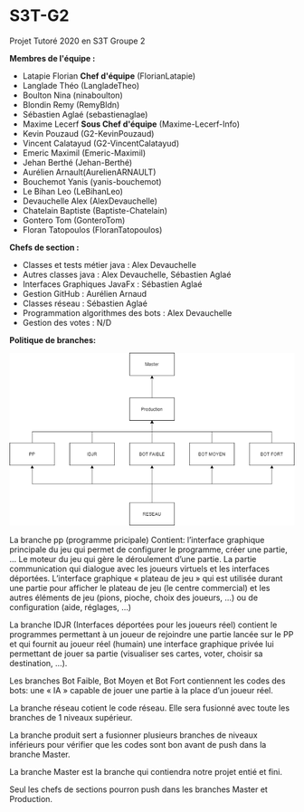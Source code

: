 # S3T-G2
Projet Tutoré 2020 en S3T Groupe 2 

**Membres de l'équipe :** 
- Latapie Florian **Chef d'équipe** (FlorianLatapie)
- Langlade Théo (LangladeTheo)
- Boulton Nina (ninaboulton)
- Blondin Remy (RemyBldn)
- Sébastien Aglaé (sebastienaglae)
- Maxime Lecerf  **Sous Chef d'équipe** (Maxime-Lecerf-Info)
- Kevin Pouzaud (G2-KevinPouzaud)
- Vincent Calatayud (G2-VincentCalatayud)
- Emeric Maximil (Emeric-Maximil)
- Jehan Berthé (Jehan-Berthé)
- Aurélien Arnault(AurelienARNAULT)
- Bouchemot Yanis (yanis-bouchemot)
- Le Bihan Leo (LeBihanLeo)
- Devauchelle Alex (AlexDevauchelle)
- Chatelain Baptiste (Baptiste-Chatelain)
- Gontero Tom (GonteroTom)
- Floran Tatopoulos (FloranTatopoulos)

**Chefs de section :**
- Classes et tests métier java : Alex Devauchelle
- Autres classes java : Alex Devauchelle, Sébastien Aglaé 
- Interfaces Graphiques JavaFx : Sébastien Aglaé  
- Gestion GitHub : Aurélien Arnaud 
- Classes réseau : Sébastien Aglaé 
- Programmation algorithmes des bots : Alex Devauchelle
- Gestion des votes : N/D
 
**Politique de branches:**
 
![alt text1][logo]

[logo]: ./Branches.png "Branches"

La branche pp (programme pricipale) Contient: 
l’interface graphique principale du jeu qui permet de configurer le programme, créer une partie, …
Le moteur du jeu qui gère le déroulement d’une partie.
La partie communication qui dialogue avec les joueurs virtuels et les interfaces déportées.
L’interface graphique « plateau de jeu » qui est utilisée durant une partie pour afficher le plateau de jeu (le centre commercial) et les autres éléments de jeu (pions, pioche, choix des joueurs, …) ou de configuration (aide, réglages, …)

La branche IDJR (Interfaces déportées pour les joueurs réel) contient le programmes permettant à un joueur de rejoindre une partie lancée sur le PP et qui fournit au joueur réel (humain) une interface graphique privée lui permettant de jouer sa partie (visualiser ses cartes, voter, choisir sa destination, …).

Les branches Bot Faible, Bot Moyen et Bot Fort contiennent les codes des bots: une « IA » capable de jouer une partie à la place d’un joueur réel.

La branche réseau cotient le code réseau. Elle sera fusionné avec toute les branches de 1 niveaux supérieur.

La branche produit sert a fusionner plusieurs branches de niveaux inférieurs pour vérifier que les codes sont bon avant de push dans la branche Master.

La branche Master est la branche qui contiendra notre projet entié et fini.

Seul les chefs de sections pourron push dans les branches Master et Production.
